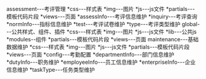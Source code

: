 assessment---考评管理
    *css---样式表
    *img---图片
    *js---js文件
    *partials---模板代码片段
    *views---页面
        *assessInfo---考评信息维护
        *inquiry---考评查询
        *normInfo---指标信息维护
        *test---考评试卷维护
        *type---考评类型维护
global---公共样式、组件、插件
    *css---样式表
    *img---图片
    *js---js文件
        *lib---公共js
        *modules--组件
    *partials---模板代码片段
    *views---页面
maintenance---基础数据维护
    *css---样式表
    *img---图片
    *js---js文件
    *partials---模板代码片段
    *views---页面
        *config---考勤配置
        *departmentInfo---部门信息维护
        *dutyInfo---职务维护
        *employeeInfo---员工信息维护
        *enterpriseInfo---企业信息维护
        *taskType---任务类型维护